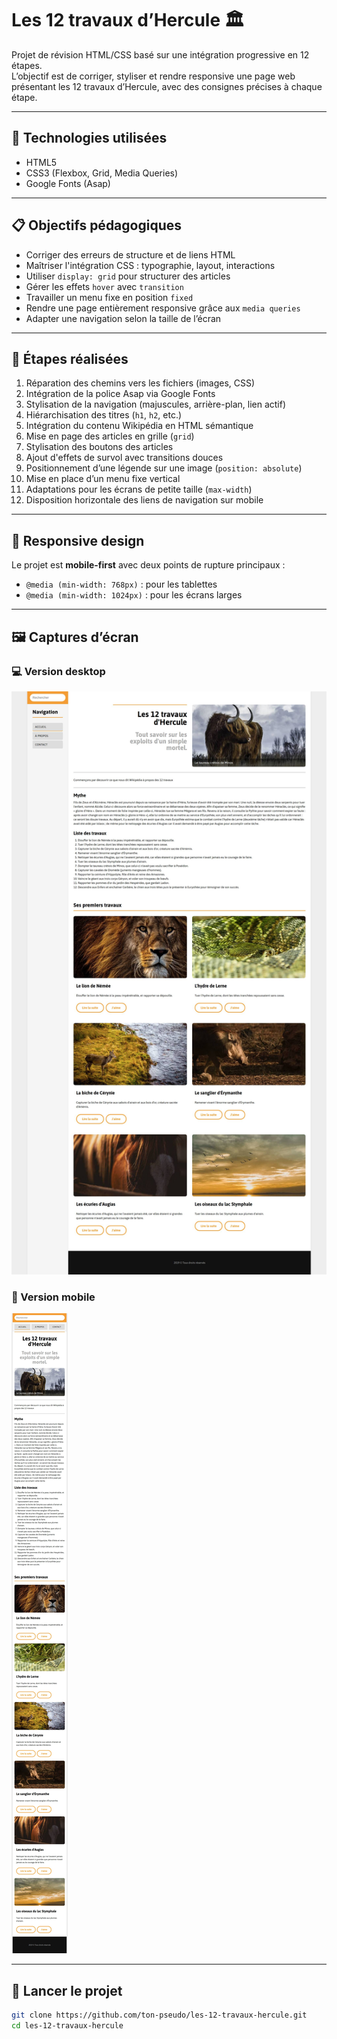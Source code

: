 # Les 12 travaux d’Hercule 🏛️

Projet de révision HTML/CSS basé sur une intégration progressive en 12 étapes.  
L’objectif est de corriger, styliser et rendre responsive une page web présentant les 12 travaux d’Hercule, avec des consignes précises à chaque étape.

---

## 🔧 Technologies utilisées

- HTML5
- CSS3 (Flexbox, Grid, Media Queries)
- Google Fonts (Asap)

---

## 📋 Objectifs pédagogiques

- Corriger des erreurs de structure et de liens HTML
- Maîtriser l'intégration CSS : typographie, layout, interactions
- Utiliser `display: grid` pour structurer des articles
- Gérer les effets `hover` avec `transition`
- Travailler un menu fixe en position `fixed`
- Rendre une page entièrement responsive grâce aux `media queries`
- Adapter une navigation selon la taille de l’écran

---

## 🧩 Étapes réalisées

1. Réparation des chemins vers les fichiers (images, CSS)
2. Intégration de la police Asap via Google Fonts
3. Stylisation de la navigation (majuscules, arrière-plan, lien actif)
4. Hiérarchisation des titres (`h1`, `h2`, etc.)
5. Intégration du contenu Wikipédia en HTML sémantique
6. Mise en page des articles en grille (`grid`)
7. Stylisation des boutons des articles
8. Ajout d'effets de survol avec transitions douces
9. Positionnement d’une légende sur une image (`position: absolute`)
10. Mise en place d’un menu fixe vertical
11. Adaptations pour les écrans de petite taille (`max-width`)
12. Disposition horizontale des liens de navigation sur mobile

---

## 📱 Responsive design

Le projet est **mobile-first** avec deux points de rupture principaux :

- `@media (min-width: 768px)` : pour les tablettes
- `@media (min-width: 1024px)` : pour les écrans larges

---

## 🖼 Captures d’écran

### 💻 Version desktop

![Résultat desktop](./modele/resultat-desktop.jpg)

### 📱 Version mobile

![Résultat mobile](./modele/resultat-mobile.jpg)

---

## 🚀 Lancer le projet

```bash
git clone https://github.com/ton-pseudo/les-12-travaux-hercule.git
cd les-12-travaux-hercule
